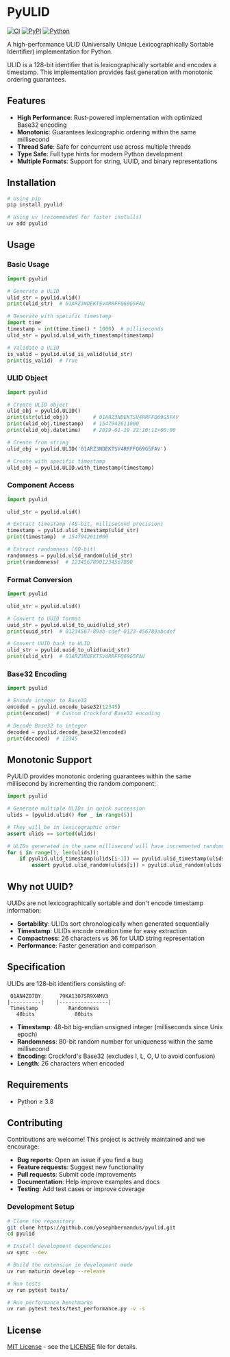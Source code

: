 # PyULID

[![CI](https://github.com/yosephbernandus/pyulid/workflows/CI/badge.svg)](https://github.com/yosephbernandus/pyulid/actions)
[![PyPI](https://img.shields.io/pypi/v/pyulid.svg)](https://pypi.org/project/pyulid/)
[![Python](https://img.shields.io/pypi/pyversions/pyulid.svg)](https://pypi.org/project/pyulid/)

A high-performance ULID (Universally Unique Lexicographically Sortable Identifier) implementation for Python.

ULID is a 128-bit identifier that is lexicographically sortable and encodes a timestamp. This implementation provides fast generation with monotonic ordering guarantees.

## Features

- **High Performance**: Rust-powered implementation with optimized Base32 encoding
- **Monotonic**: Guarantees lexicographic ordering within the same millisecond
- **Thread Safe**: Safe for concurrent use across multiple threads
- **Type Safe**: Full type hints for modern Python development
- **Multiple Formats**: Support for string, UUID, and binary representations

## Installation

```bash
# Using pip
pip install pyulid

# Using uv (recommended for faster installs)
uv add pyulid
```

## Usage

### Basic Usage

```python
import pyulid

# Generate a ULID
ulid_str = pyulid.ulid()
print(ulid_str)  # 01ARZ3NDEKTSV4RRFFQ69G5FAV

# Generate with specific timestamp
import time
timestamp = int(time.time() * 1000)  # milliseconds
ulid_str = pyulid.ulid_with_timestamp(timestamp)

# Validate a ULID
is_valid = pyulid.ulid_is_valid(ulid_str)
print(is_valid)  # True
```

### ULID Object

```python
import pyulid

# Create ULID object
ulid_obj = pyulid.ULID()
print(str(ulid_obj))        # 01ARZ3NDEKTSV4RRFFQ69G5FAV
print(ulid_obj.timestamp)   # 1547942611000
print(ulid_obj.datetime)    # 2019-01-19 22:10:11+00:00

# Create from string
ulid_obj = pyulid.ULID('01ARZ3NDEKTSV4RRFFQ69G5FAV')

# Create with specific timestamp
ulid_obj = pyulid.ULID.with_timestamp(timestamp)
```

### Component Access

```python
import pyulid

ulid_str = pyulid.ulid()

# Extract timestamp (48-bit, millisecond precision)
timestamp = pyulid.ulid_timestamp(ulid_str)
print(timestamp)  # 1547942611000

# Extract randomness (80-bit)
randomness = pyulid.ulid_random(ulid_str)
print(randomness)  # 12345678901234567890
```

### Format Conversion

```python
import pyulid

ulid_str = pyulid.ulid()

# Convert to UUID format
uuid_str = pyulid.ulid_to_uuid(ulid_str)
print(uuid_str)  # 01234567-89ab-cdef-0123-456789abcdef

# Convert UUID back to ULID
ulid_str = pyulid.uuid_to_ulid(uuid_str)
print(ulid_str)  # 01ARZ3NDEKTSV4RRFFQ69G5FAV
```

### Base32 Encoding

```python
import pyulid

# Encode integer to Base32
encoded = pyulid.encode_base32(12345)
print(encoded)  # Custom Crockford Base32 encoding

# Decode Base32 to integer
decoded = pyulid.decode_base32(encoded)
print(decoded)  # 12345
```

## Monotonic Support

PyULID provides monotonic ordering guarantees within the same millisecond by incrementing the random component:

```python
import pyulid

# Generate multiple ULIDs in quick succession
ulids = [pyulid.ulid() for _ in range(5)]

# They will be in lexicographic order
assert ulids == sorted(ulids)

# ULIDs generated in the same millisecond will have incremented randomness
for i in range(1, len(ulids)):
    if pyulid.ulid_timestamp(ulids[i-1]) == pyulid.ulid_timestamp(ulids[i]):
        assert pyulid.ulid_random(ulids[i]) > pyulid.ulid_random(ulids[i-1])
```

## Why not UUID?

UUIDs are not lexicographically sortable and don't encode timestamp information:

- **Sortability**: ULIDs sort chronologically when generated sequentially
- **Timestamp**: ULIDs encode creation time for easy extraction
- **Compactness**: 26 characters vs 36 for UUID string representation
- **Performance**: Faster generation and comparison

## Specification

ULIDs are 128-bit identifiers consisting of:

```
 01AN4Z07BY      79KA1307SR9X4MV3
|----------|    |----------------|
 Timestamp          Randomness
   48bits             80bits
```

- **Timestamp**: 48-bit big-endian unsigned integer (milliseconds since Unix epoch)
- **Randomness**: 80-bit random number for uniqueness within the same millisecond
- **Encoding**: Crockford's Base32 (excludes I, L, O, U to avoid confusion)
- **Length**: 26 characters when encoded

## Requirements

- Python ≥ 3.8

## Contributing

Contributions are welcome! This project is actively maintained and we encourage:

- **Bug reports**: Open an issue if you find a bug
- **Feature requests**: Suggest new functionality 
- **Pull requests**: Submit code improvements
- **Documentation**: Help improve examples and docs
- **Testing**: Add test cases or improve coverage

### Development Setup

```bash
# Clone the repository
git clone https://github.com/yosephbernandus/pyulid.git
cd pyulid

# Install development dependencies
uv sync --dev

# Build the extension in development mode
uv run maturin develop --release

# Run tests
uv run pytest tests/

# Run performance benchmarks
uv run pytest tests/test_performance.py -v -s
```

## License

[MIT License](LICENSE) - see the [LICENSE](LICENSE) file for details.
